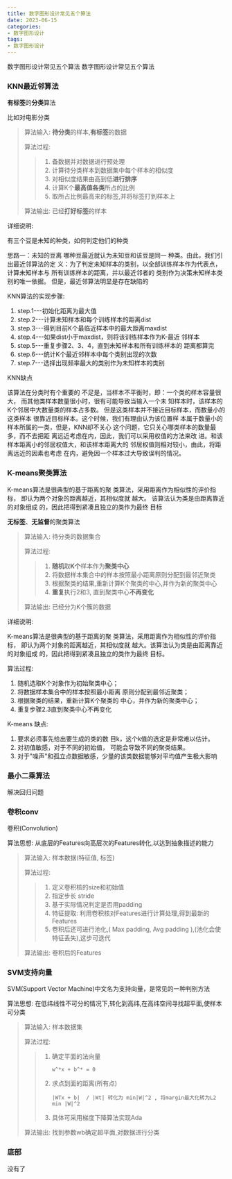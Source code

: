 ```yaml
---
title: 数字图形设计常见五个算法
date: 2023-06-15
categories: 
- 数字图形设计
tags:
- 数字图形设计
---
```

数字图形设计常见五个算法
数字图形设计常见五个算法

<!-- more -->

### KNN最近邻算法

**有标签**的**分类**算法

比如对电影分类

> 算法输入:  **待分类**的样本,**有标签**的数据
>
> 算法过程:   
>
> > 1. 备数据并对数据进行预处理
> > 2. 计算待分类样本到数据集中每个样本的相似度
> > 3. 对相似度结果由高到低**进行排序**
> > 4. 计算K个**最高值各类**所占的比例
> > 5. 取所占比例最高来的标签,并将标签打到样本上
>
> 算法输出:  已经**打好标签**的样本

详细说明:

有三个豆是未知的种类，如何判定他们的种类

思路一：未知的豆离 哪种豆最近就认为未知豆和该豆是同一 种类。由此，我们引出最近邻算法的定 义：为了判定未知样本的类别，以全部训练样本作为代表点，计算未知样本与 所有训练样本的距离，并以最近邻者的 类别作为决策未知样本类别的唯一依据。 但是，最近邻算法明显是存在缺陷的

KNN算法的实现步骤:

1. step.1---初始化距离为最大值 
2. step.2---计算未知样本和每个训练样本的距离dist 
3. step.3---得到目前K个最临近样本中的最大距离maxdist 
4. step.4---如果dist小于maxdist，则将该训练样本作为K-最近 邻样本 
5. step.5---重复步骤2、3、4，直到未知样本和所有训练样本的 距离都算完 
6. step.6---统计K个最近邻样本中每个类别出现的次数 
7. step.7---选择出现频率最大的类别作为未知样本的类别

KNN缺点

该算法在分类时有个重要的 不足是，当样本不平衡时，即：一个类的样本容量很大， 而其他类样本数量很小时，很有可能导致当输入一个未 知样本时，该样本的K个邻居中大数量类的样本占多数。 但是这类样本并不接近目标样本，而数量小的这类样本 很靠近目标样本。这个时候，我们有理由认为该位置样 本属于数量小的样本所属的一类，但是，KNN却不关心 这个问题，它只关心哪类样本的数量最多，而不去把距 离远近考虑在内，因此，我们可以采用权值的方法来改 进。和该样本距离小的邻居权值大，和该样本距离大的 邻居权值则相对较小，由此，将距离远近的因素也考虑 在内，避免因一个样本过大导致误判的情况。



### K-means聚类算法

K-means算法是很典型的基于距离的聚 类算法，采用距离作为相似性的评价指标， 即认为两个对象的距离越近，其相似度就 越大。 该算法认为类是由距离靠近的对象组成 的，因此把得到紧凑且独立的类作为最终 目标

**无标签**、**无监督**的聚类算法

> 算法输入: 待分类的数据集合
>
> 算法过程: 
>
> > 1. **随机**取**K个**样本作为**聚类中心**
> > 2. 将数据样本集合中的样本按照最小距离原则分配到最邻近聚类
> > 3. 根据聚类的结果,重新计算K个聚类的中心,并作为新的聚类中心
> > 4. **重复**执行2和3, 直到聚类中心**不再变化**
>
> 算法输出:  已经分为K个簇的数据

详细说明:

K-means算法是很典型的基于距离的聚 类算法，采用距离作为相似性的评价指标， 即认为两个对象的距离越近，其相似度就 越大。该算法认为类是由距离靠近的对象组成 的，因此把得到紧凑且独立的类作为最终 目标。

算法过程:

1. 随机选取K个对象作为初始聚类中心；
2. 将数据样本集合中的样本按照最小距离 原则分配到最邻近聚类；
3. 根据聚类的结果，重新计算K个聚类的 中心，并作为新的聚类中心；
4. 重复步骤2.3直到聚类中心不再变化

K-means 缺点:

1. 要求必须事先给出要生成的类的数 目k，这个k值的选定是非常难以估计。
2. 对初值敏感，对于不同的初始值， 可能会导致不同的聚类结果。
3. 对于"噪声"和孤立点数据敏感，少量的该类数据能够对平均值产生极大影响

### 最小二乘算法

解决回归问题

### 卷积conv

卷积(Convolution)

算法思想: 从底层的Features向高层次的Features转化,以达到抽象描述的能力

> 算法输入: 样本数据(特征值, 标签)
>
> 算法过程: 
>
> > 1. 定义卷积核的size和初始值
> > 2. 指定步长 stride
> > 3. 基于实际情况判定是否用padding
> > 4. 特征提取: 利用卷积核对Features进行计算处理,得到最新的Features
> > 5. 卷积后还可进行池化,( Max padding, Avg padding ),(池化会使特征丢失),这步可迭代
>
> 算法输出:  卷积后的Features



### SVM支持向量

SVM(Support Vector Machine)中文名为支持向量，是常见的一种判别方法

算法思想: 在低纬线性不可分的情况下,转化到高纬,在高纬空间寻找超平面,使样本可分类

> 算法输入:  样本数据集
>
> 算法过程:  
>
> > 1. 确定平面的法向量
> >
> >    ```wiki
> >    w^*x + b^* = 0
> >    ```
> >
> > 2. 求点到面的距离(所有点)
> >    ```wiki
> >    |WTx + b|  / |Wt| 转化为 min|W|^2 , 将margin最大化转为L2 min |W|^2
> >    ```
> >
> > 3. 具体可采用梯度下降算法实现Ada
>
> 算法输出: 找到参数wb确定超平面,对数据进行分类






### 底部

没有了























